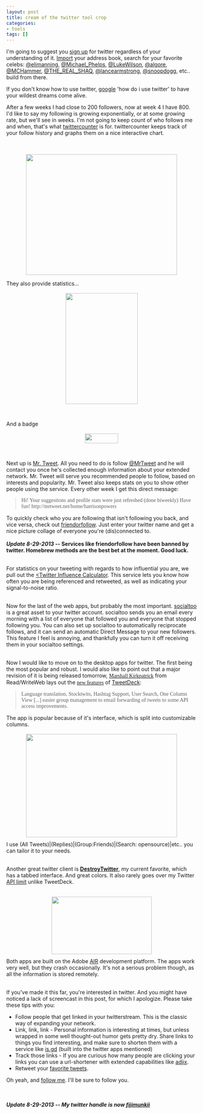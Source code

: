 ```yaml
---
layout: post
title: cream of the twitter tool crop
categories:
- tools
tags: []
---
```

I'm going to suggest you <a href="http://twitter.com/signup">sign up</a> for twitter regardless of your understanding of it. <a href="http://twitter.com/invitations?service=gmail"> Import</a> your address book, search for your favorite celebs: <a href="http://twitter.com/elimanning">@</a><a href="http://twitter.com/elimanning">elimanning</a>, <a href="http://twitter.com/michael_phelps">@Michael_Phelps</a>, <a href="http://twitter.com/lukewilson">@LukeWilson</a>, <a href="http://twitter.com/algore">@algore</a>, <a href="http://twitter.com/mchammer">@MCHammer</a>, <a href="http://twitter.com/the_real_shaq">@THE_REAL_SHAQ</a>, <a href="http://twitter.com/lancearmstrong">@lancearmstrong</a>,  <a href="http://twitter.com/snoopdogg">@snoopdogg</a>, etc.. build from there.

If you don't know how to use twitter, <a href="http://www.google.com/search?q=how+do+i+use+twitter&amp;ie=utf-8&amp;oe=utf-8&amp;aq=t&amp;rls=org.mozilla:en-US:official&amp;client=firefox-a">google</a> 'how do i use twitter' to have your wildest dreams come alive.

After a few weeks I had close to 200 followers, now at week 4 I have 800.  I'd like to say my following is growing exponentially, or at some growing rate, but we'll see in weeks.  I'm not going to keep count of who follows me and when, that's what <a href="http://twittercounter.com/">twittercounter</a> is for.  twittercounter keeps track of your follow history and graphs them on a nice interactive chart.

<br /><br /><img id="BLOGGER_PHOTO_ID_5301739367719031538" style="margin: 0px auto 10px; display: block; text-align: center; cursor: pointer; width: 400px; height: 319px;" src="http://3.bp.blogspot.com/_Orh7du7LmiU/SZOP3XiY0vI/AAAAAAAABlQ/QybQhGmHtXI/s400/twittercounter01.png" border="0" alt="" />

They also provide statistics...<br /><br />
<img id="BLOGGER_PHOTO_ID_5301739217478858306" style="margin: 0px auto 10px; display: block; text-align: center; cursor: pointer; width: 191px; height: 293px;" src="http://1.bp.blogspot.com/_Orh7du7LmiU/SZOPun2VtkI/AAAAAAAABlI/ZuyWNFmjVm0/s400/twittercounter02.png" border="0" alt="" /><br /><br />
And a badge<br /><br />
<img id="BLOGGER_PHOTO_ID_5301761068828375554" style="margin: 0px auto 10px; display: block; text-align: center; cursor: pointer; width: 88px; height: 26px;" src="http://2.bp.blogspot.com/_Orh7du7LmiU/SZOjmieCugI/AAAAAAAABlo/joIzPj-SBpo/s400/twittercounter03.png" border="0" alt="" />
<br /><br />
Next up is <a href="http://mrtweet.net/">Mr. Tweet</a>.  All you need to do is follow <a href="http://twitter.com/MrTweet">@MrTweet</a> and he will contact you once he's collected enough information about your extended network.  Mr. Tweet will serve you recommended people to follow, based on interests and popularity.  Mr. Tweet also keeps stats on you to show other people using the service.  Every other week I get this direct message:
<blockquote style="font-family: trebuchet ms;">Hi! Your suggestions and profile stats were just refreshed (done biweekly) Have fun! http://mrtweet.net/home/harrisonpowers</blockquote>
To quickly check who you are following that isn't following you back, and vice versa, check out <a href="http://friendorfollow.com/">friendorfollow</a>.  Just enter your twitter name and get a nice picture collage of everyone you're (dis)connected to.
<br /><br /><strong><i>Update 8-29-2013</i> -- Services like friendorfollow have been banned by twitter. Homebrew methods are the best bet at the moment. Good luck.</strong><br /><br />

For statistics on your tweeting with regards to how influential you are, we pull out the <a href="http://www.webanalyticsdemystified.com/twitter/index.asp?u=harrisonpowers#results"><Twitter Influence Calculator</span></a>.  This service lets you know how often you are being referenced and retweeted, as well as indicating your signal-to-noise ratio.<br /><br />

Now for the last of the web apps, but probably the most important. <a href="http://socialtoo.com/">socialtoo</a> is a great asset to your twitter account.  socialtoo sends you an email every morning with a list of everyone that followed you and everyone that stopped following you.  You can also set up socialtoo to automatically reciprocate follows, and it can send an automatic Direct Message to your new followers.  This feature I feel is annoying, and thankfully you can turn it off receiving them in your socialtoo settings.<br /><br />

Now I would like to move on to the desktop apps for twitter.  The first being the most popular and robust.  I would also like to point out that a major revision of it is being released tomorrow, <a style="font-family: trebuchet ms;" href="http://www.readwriteweb.com/about_marshall.php">Marshall Kirkpatrick</a> from Read/WriteWeb lays out the <a style="font-family: trebuchet ms;" href="http://www.readwriteweb.com/archives/new_tweetdeck_out_tomorrow.php">new features</a> of <a href="http://www.tweetdeck.com/beta">TweetDeck</a>:
<blockquote style="font-family: trebuchet ms;">Language translation, Stocktwits, Hashtag Support, User Search, One Column View [...] easier group management to email forwarding of tweets to some API access improvements.</blockquote>
The app is popular because of it's interface, which is split into customizable columns.
<br /><br /><img id="BLOGGER_PHOTO_ID_5301753676800741186" style="margin: 0px auto 10px; display: block; text-align: center; cursor: pointer; width: 400px; height: 273px;" src="http://3.bp.blogspot.com/_Orh7du7LmiU/SZOc4RBUT0I/AAAAAAAABlY/Hmm0cyn4Cog/s400/tweetdeck01.png" border="0" alt="" />I use (All Tweets)|(Replies)|(Group:Friends)|(Search: opensource)|etc.. you can tailor it to your needs.<br /><br />

Another great twitter client is <a style="font-weight: bold;" href="http://destroytoday.com/?p=Project&amp;id=DestroyTwitter">DestroyTwitter</a>, my current favorite, which has a tabbed interface.  And great colors.  It also rarely goes over my Twitter <a href="http://tweetdeck.posterous.com/what-does-rate-limit-exceeded">API limit</a> unlike TweetDeck.<br /><br />

<img id="BLOGGER_PHOTO_ID_5301757290791990482" style="margin: 0px auto 10px; display: block; text-align: center; cursor: pointer; width: 265px; height: 152px;" src="http://2.bp.blogspot.com/_Orh7du7LmiU/SZOgKoL-dNI/AAAAAAAABlg/c4zc_RRiaLI/s400/Picture+10.png" border="0" alt="" />Both apps are built on the Adobe <a href="http://www.adobe.com/products/air/">AIR</a> development platform.  The apps work very well, but they crash occasionally.  It's not a serious problem though, as all the information is stored remotely.<br /><br />

If you've made it this far, you're interested in twitter.  And you might have noticed a lack of screencast in this post, for which I apologize.  Please take these tips with you:
<ul>
	<li>Follow people that get linked in your twitterstream.  This is the classic way of expanding your network.</li>
	<li>Link, link, link - Personal information is interesting at times, but unless wrapped in some well thought-out humor gets pretty dry.  Share links to things you find interesting, and make sure to shorten them with a service like <a href="http://is.gd/">is.gd</a> (built into the twitter apps mentioned)</li>
	<li>Track those links - If you are curious how many people are clicking your links you can use a url-shortener with extended capabilities like <a href="http://adjix.com/">adjix</a>.</li>
	<li>Retweet your <a href="http://twitter.com/harrisonpowers/status/1190088307">favorite tweets</a>.</li>
</ul>
Oh yeah, and <a href="http://twitter.com/fijimunkii">follow me</a>.  I'll be sure to follow you.

<br /><br /><strong><i>Update 8-29-2013 -- My twitter handle is now <a href="http://twitter.com/harrisonpowers">fijimunkii</a></i></strong>
